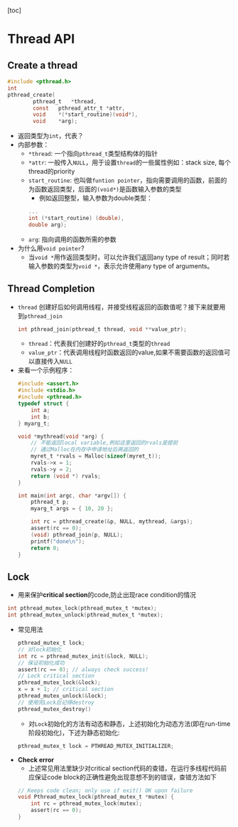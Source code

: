 [toc]
# Thread API
## Create a thread
```c
#include <pthread.h>
int
pthread_create(
        pthread_t   *thread,
        const   pthread_attr_t *attr,
        void    *(*start_routine)(void*),
        void    *arg);
```
- 返回类型为`int`，代表？
- 内部参数：
    - `*thread`: 一个指向`pthread_t`类型结构体的指针
    - `*attr`: 一般传入`NULL`，用于设置`thread`的一些属性例如：stack size, 每个thread的priority
    - `start_routine`: 也叫做`funtion pointer`，指向需要调用的函数，前面的为函数返回类型，后面的`(void*)`是函数输入参数的类型
        - 例如返回整型，输入参数为double类型：
        ```c
        ...
        int (*start_routine) (double),
        double arg);
        ```
    - `arg`: 指向调用的函数所需的参数
- 为什么用`void pointer`?
    - 当`void *`用作返回类型时，可以允许我们返回any type of result；同时若输入参数的类型为`void *`，表示允许使用any type of arguments。

## Thread Completion
- `thread` 创建好后如何调用线程，并接受线程返回的函数值呢？接下来就要用到`pthread_join`
    ```c
    int pthread_join(pthread_t thread, void **value_ptr);
    ```
    - `thread`：代表我们创建好的`pthread_t`类型的`thread`
    - `value_ptr`：代表调用线程时函数返回的value,如果不需要函数的返回值可以直接传入`NULL`
- 来看一个示例程序：  
    ```c
    #include <assert.h>
    #include <stdio.h>
    #include <pthread.h>
    typedef struct {
        int a;
        int b;
    } myarg_t;

    void *mythread(void *arg) {
        // 不能返回local variable,例如这里返回的rvals是提前
        // 通过Malloc在内存中申请地址后再返回的
        myret_t *rvals = Malloc(sizeof(myret_t));
        rvals->x = 1;
        rvals->y = 2;
        return (void *) rvals;
    }

    int main(int argc, char *argv[]) {
        pthread_t p;
        myarg_t args = { 10, 20 };

        int rc = pthread_create(&p, NULL, mythread, &args);
        assert(rc == 0);
        (void) pthread_join(p, NULL);
        printf("done\n");
        return 0;
    }
    ```

## Lock
- 用来保护**critical section**的code,防止出现race condition的情况
```c
int pthread_mutex_lock(pthread_mutex_t *mutex);
int pthread_mutex_unlock(pthread_mutex_t *mutex);
```
- 常见用法  
    ```c
    pthread_mutex_t lock;
    // 对lock初始化
    int rc = pthread_mutex_init(&lock, NULL);
    // 保证初始化成功
    assert(rc == 0); // always check success!
    // Lock critical section
    pthread_mutex_lock(&lock);
    x = x + 1; // critical section
    pthread_mutex_unlock(&lock);
    // 使用完Lock后记得destroy
    pthread_mutex_destroy()
    ```
    - 对`Lock`初始化的方法有动态和静态，上述初始化为动态方法(即在run-time阶段初始化)，下述为静态初始化:
    ```c
    pthread_mutex_t lock = PTHREAD_MUTEX_INITIALIZER;
    ```
- **Check error**
    - 上述常见用法里缺少对critical section代码的查错，在运行多线程代码前应保证code block的正确性避免出现意想不到的错误，查错方法如下
    ```c
    // Keeps code clean; only use if exit() OK upon failure
    void Pthread_mutex_lock(pthread_mutex_t *mutex) {
        int rc = pthread_mutex_lock(mutex);
        assert(rc == 0);
    }
    ```
